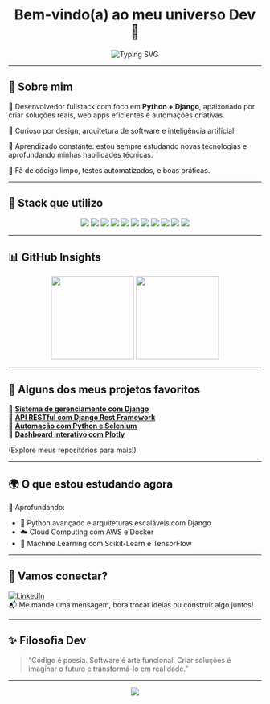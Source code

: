<h1 align="center">Bem-vindo(a) ao meu universo Dev 🌌</h1>
<p align="center">
  <img src="https://readme-typing-svg.demolab.com?font=Fira+Code&size=22&pause=1000&color=00F700&width=435&lines=Desenvolvedor+Fullstack+apaixonado+por+Python+%26+Django;Construindo+ideias+em+c%C3%B3digo+desde+sempre...;Explorando+o+futuro+com+tecnologia+e+criatividade" alt="Typing SVG" />
</p>

---

## 🚀 Sobre mim

🧠 Desenvolvedor fullstack com foco em **Python + Django**, apaixonado por criar soluções reais, web apps eficientes e automações criativas.

🎨 Curioso por design, arquitetura de software e inteligência artificial.

🌱 Aprendizado constante: estou sempre estudando novas tecnologias e aprofundando minhas habilidades técnicas.

💬 Fã de código limpo, testes automatizados, e boas práticas.

---

## 🚀 Stack que utilizo

<div align="center">
  <!-- Backend -->
  <img src="https://img.shields.io/badge/-Python-05122A?style=for-the-badge&logo=python" />
  <img src="https://img.shields.io/badge/-Django-05122A?style=for-the-badge&logo=django" />

  <!-- Frontend -->
  <img src="https://img.shields.io/badge/-React-05122A?style=for-the-badge&logo=react" />
  <img src="https://img.shields.io/badge/-JSX-05122A?style=for-the-badge&logo=react" />
  <img src="https://img.shields.io/badge/-Vite-05122A?style=for-the-badge&logo=vite" />
  <img src="https://img.shields.io/badge/-TailwindCSS-05122A?style=for-the-badge&logo=tailwind-css" />

  <!-- DevOps -->
  <img src="https://img.shields.io/badge/-Docker-05122A?style=for-the-badge&logo=docker" />
  <img src="https://img.shields.io/badge/-Git-05122A?style=for-the-badge&logo=git" />

  <!-- Outros -->
  <img src="https://img.shields.io/badge/-HTML5-05122A?style=for-the-badge&logo=html5" />
  <img src="https://img.shields.io/badge/-CSS3-05122A?style=for-the-badge&logo=css3" />
  <img src="https://img.shields.io/badge/-JavaScript-05122A?style=for-the-badge&logo=javascript" />
</div>


---

## 📊 GitHub Insights

<div align="center">
  <img src="https://github-readme-stats.vercel.app/api?username=Woraes&show_icons=true&theme=tokyonight&hide=prs" height="165" />
  <img src="https://github-readme-stats.vercel.app/api/top-langs/?username=Woraes&layout=compact&theme=tokyonight" height="165" />
</div>

---

## 📌 Alguns dos meus projetos favoritos

🔹 [**Sistema de gerenciamento com Django**](https://github.com/Woraes/SEU-REPO-AQUI)  
🔹 [**API RESTful com Django Rest Framework**](https://github.com/Woraes/SEU-REPO-AQUI)  
🔹 [**Automação com Python e Selenium**](https://github.com/Woraes/SEU-REPO-AQUI)  
🔹 [**Dashboard interativo com Plotly**](https://github.com/Woraes/SEU-REPO-AQUI)  

(Explore meus repositórios para mais!)

---

## 🌍 O que estou estudando agora

🧠 Aprofundando:

- 🐍 Python avançado e arquiteturas escaláveis com Django
- ☁️ Cloud Computing com AWS e Docker
- 🤖 Machine Learning com Scikit-Learn e TensorFlow

---

## 🤝 Vamos conectar?

[![LinkedIn](https://img.shields.io/badge/-LinkedIn-05122A?style=flat-square&logo=linkedin&logoColor=white)](https://www.linkedin.com/in/woraes)  
📬 Me mande uma mensagem, bora trocar ideias ou construir algo juntos!

---

## ✨ Filosofia Dev

> “Código é poesia. Software é arte funcional. Criar soluções é imaginar o futuro e transformá-lo em realidade.”  

---

<p align="center">
  <img src="https://github-profile-trophy.vercel.app/?username=Woraes&theme=darkhub&no-bg=true&no-frame=true&margin-w=15" />
</p>
